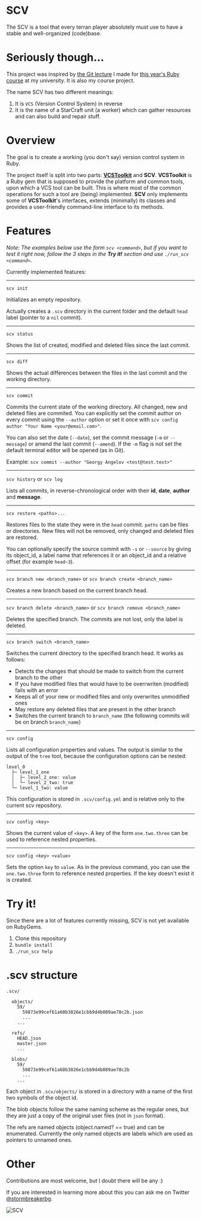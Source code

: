 SCV
===
The SCV is a tool that every terran player absolutely must use to have a stable and well-organized (code)base.

Seriously though...
===================
This project was inspired by [the Git lecture](http://fmi.ruby.bg/lectures/15-git#1) I made for [this year's Ruby course](http://fmi.ruby.bg) at my university. It is also my course project.

The name SCV has two different meanings:

1. It is `VCS` (Version Control System) in reverse
2. It is the name of a StarCraft unit (a worker) which can gather resources and can also build and repair stuff.

Overview
========
The goal is to create a working (you don't say) version control system in Ruby.

The project itself is split into two parts: [**VCSToolkit**](https://github.com/stormbreakerbg/vcs-toolkit) and **SCV**.
**VCSToolkit** is a Ruby gem that is supposed to provide the platform and common tools, upon which a VCS tool can be built. This is where most of the common operations for such a tool are (being) implemented. **SCV** only implements some of **VCSToolkit**'s interfaces, extends (minimally) its classes and provides a user-friendly command-line interface to its methods.

Features
========
*Note: The examples below use the form `scv <command>`, but if you want to test it right now, follow the 3 steps in the **Try it!** section and use `./run_scv <command>`.*

Currently implemented features:

---
`scv init`

Initializes an empty repository.

Actually creates a `.scv` directory in the current folder and the default `head` label (pointer to a `nil` commit).

---
`scv status`

Shows the list of created, modified and deleted files since the last commit.

---
`scv diff`

Shows the actual differences between the files in the last commit and the working directory.

---
`scv commit`

Commits the current state of the working directory. All changed, new and deleted files are commited.
You can explicitly set the commit author on every commit using the `--author` option or set it once with `scv config author "Your Name <your@email.com>"`.

You can also set the date (`--date`), set the commit message (`-m` or `--message`) or amend the last commit (`--amend`). If the `-m` flag is not set the default terminal editor will be opened (as in Git).

Example: `scv commit --author "Georgy Angelov <test@test.test>"`

---
`scv history` or `scv log`

Lists all commits, in reverse-chronological order with their **id**, **date**, **author** and **message**.

---
`scv restore <paths>...`

Restores files to the state they were in the `head` commit. `paths` can be files or directories. New files will not be removed, only changed and deleted files are restored.

You can optionally specify the source commit with `-s` or `--source` by giving its object_id, a label name that references it or an object_id and a relative offset (for example `head~3`).

---
`scv branch new <branch_name>` or `scv branch create <branch_name>`

Creates a new branch based on the current branch head.

---
`scv branch delete <branch_name>` or `scv branch remove <branch_name>`

Deletes the specified branch. The commits are not lost, only the label is deleted.

---
`scv branch switch <branch_name>`

Switches the current directory to the specified branch head. It works as follows:
  - Detects the changes that should be made to switch from the current branch to the other
  - If you have modified files that would have to be overrwriten (modified) fails with an error
  - Keeps all of your new or modified files and only overwrites unmodified ones
  - May restore any deleted files that are present in the other branch
  - Switches the current branch to `branch_name` (the following commits will be on branch `branch_name`)

---
`scv config`

Lists all configuration properties and values. The output is similar to the output of the `tree` tool, because the configuration options can be nested:

    level_0
      ├─ level_1_one
      │  ├─ level_2_one: value
      │  └─ level_2_two: true
      └─ level_1_two: value

This configuration is stored in `.scv/config.yml` and is relative only to the current scv repository.

---
`scv config <key>`

Shows the current value of `<key>`. A key of the form `one.two.three` can be used to reference nested properties.

---
`scv config <key> <value>`

Sets the option `key` to `value`. As in the previous command, you can use the `one.two.three` form to reference nested properties. If the key doesn't exist it is created.


Try it!
=======
Since there are a lot of features currently missing, SCV is not yet available on RubyGems.

1. Clone this repository
2. `bundle install`
3. `./run_scv help`

.scv structure
================

	.scv/

      objects/
        59/
          59873e99cef61a60b3826e1cbb9d4b089ae78c2b.json
          ...
        ...

      refs/
        HEAD.json
        master.json
        ...

      blobs/
        59/
          59873e99cef61a60b3826e1cbb9d4b089ae78c2b
          ...
        ...

Each object in `.scv/objects/` is stored in a directory with a name of the first two symbols of the object id.

The blob objects follow the same naming scheme as the regular ones, but they are just a copy of the original user files (not in `json` format).

The refs are named objects (object.named? == true) and can be enumerated. Currently the only named objects are labels which are used as pointers to unnamed ones.

Other
=====
Contributions are most welcome, but I doubt there will be any :)

If you are interested in learning more about this you can ask me on Twitter [@stormbreakerbg](https://twitter.com/stormbreakerbg).

![SCV](http://static3.wikia.nocookie.net/__cb20080906211455/starcraft/images/2/24/SCV_SC2_Cncpt1.jpg)